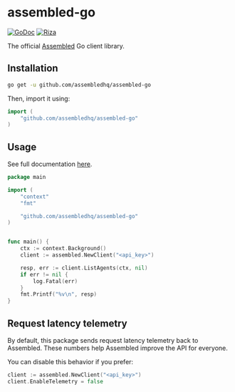 # assembled-go


[![GoDoc](https://godoc.org/github.com/assembledhq/assembled-go?status.svg)](https://pkg.go.dev/github.com/assembledhq/assembled-go)
[![Riza](https://riza.io/a/riza-generated-badge.svg)](https://riza.io/)

The official [Assembled](https://www.assembled.com/) Go client library.

## Installation

```sh
go get -u github.com/assembledhq/assembled-go
```

Then, import it using:

``` go
import (
    "github.com/assembledhq/assembled-go"
)
```

## Usage

See full documentation [here](https://pkg.go.dev/github.com/assembledhq/assembled-go).

```go
package main

import (
    "context"
    "fmt"

    "github.com/assembledhq/assembled-go"
)


func main() {
    ctx := context.Background()
    client := assembled.NewClient("<api_key>")

    resp, err := client.ListAgents(ctx, nil)
    if err != nil {
        log.Fatal(err)
    }
    fmt.Printf("%v\n", resp)
}
```

## Request latency telemetry

By default, this package sends request latency telemetry back to Assembled.
These numbers help Assembled improve the API for everyone.

You can disable this behavior if you prefer:

```go
client := assembled.NewClient("<api_key>")
client.EnableTelemetry = false
```
